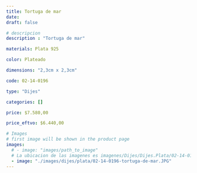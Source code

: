 ```yaml
---
title: Tortuga de mar
date: 
draft: false

# descripcion
description : "Tortuga de mar"

materials: Plata 925

color: Plateado

dimensions: "2,3cm x 2,3cm"

code: 02-14-0196

type: "Dijes"

categories: []

price: $7.580,00

price_eftvo: $6.440,00

# Images
# first image will be shown in the product page
images:
  # - image: "images/path_to_image"
  # La ubicacion de las imagenes es imagenes/Dijes/Dijes.Plata/02-14-0196-tortuga-de-mar
  - image: "./images/dijes/plata/02-14-0196-tortuga-de-mar.JPG"
---
```

